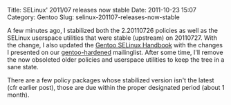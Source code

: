 Title: SELinux' 2011/07 releases now stable
Date: 2011-10-23 15:07
Category: Gentoo
Slug: selinux-201107-releases-now-stable

A few minutes ago, I stabilized both the 2.20110726 policies as well as
the SELinux userspace utilities that were stable (upstream) on 20110727.
With the change, I also updated the [Gentoo SELinux
Handbook](http://hardened.gentoo.org/selinux/selinux-handbook.xml) with
the changes I presented on our
[gentoo-hardened](http://archives.gentoo.org/gentoo-hardened/msg_73ddd74112bef0007f361f3598140a21.xml)
mailinglist. After some time, I'll remove the now obsoleted older
policies and userspace utilities to keep the tree in a sane state.

There are a few policy packages whose stabilized version isn't the
latest (cfr earlier post), those are due within the proper designated
period (about 1 month).
